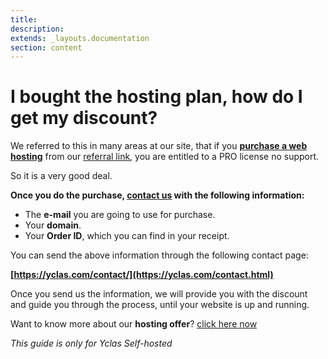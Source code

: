 ```yaml
---
title:
description:
extends: _layouts.documentation
section: content
---
```


# I bought the hosting plan, how do I get my discount?


  
We referred to this in many areas at our site, that if you  **[purchase a web hosting](https://yclas.com/self-hosted.html)**  from our  [referral link](https://yclas.com/hosting-pro), you are entitled to a PRO license no support.

So it is a very good deal.

**Once you do the purchase,  [contact us](https://yclas.com/contact/)  with the following information:**

-   The  **e-mail**  you are going to use for purchase.
-   Your  **domain**.
-   Your  **Order ID**, which you can find in your receipt.

You can send the above information through the following contact page:

**[https://yclas.com/contact/](https://yclas.com/contact.html)**

Once you send us the information, we will provide you with the discount and guide you through the process, until your website is up and running.

Want to know more about our  **hosting offer**?  [click here now](https://yclas.com/self-hosted.html)

*This guide is only for Yclas Self-hosted*
